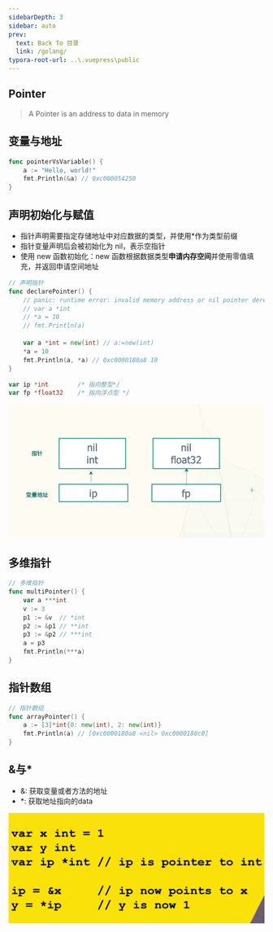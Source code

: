 ```yaml
---
sidebarDepth: 3
sidebar: auto
prev:
  text: Back To 目录
  link: /golang/
typora-root-url: ..\.vuepress\public
---
```




## Pointer

> A Pointer is an address to data in memory



## 变量与地址

```go
func pointerVsVariable() {
	a := "Hello, world!"
	fmt.Println(&a) // 0xc000054250
}
```

##  声明初始化与赋值

- 指针声明需要指定存储地址中对应数据的类型，并使用*作为类型前缀
- 指针变量声明后会被初始化为 nil，表示空指针
- 使用 new 函数初始化：new 函数根据数据类型**申请内存空间**并使用零值填充，并返回申请空间地址

```go
// 声明指针
func declarePointer() {
	// panic: runtime error: invalid memory address or nil pointer dereference
	// var a *int
	// *a = 10
	// fmt.Println(a)

    var a *int = new(int) // a:=new(int)
	*a = 10
	fmt.Println(a, *a) // 0xc0000180a8 10
}
```

```go
var ip *int        /* 指向整型*/
var fp *float32    /* 指向浮点型 */
```

![img](/images/golang/pointer_del.png)

## 多维指针

```go
// 多维指针
func multiPointer() {
	var a ***int
	v := 3
	p1 := &v  // *int
	p2 := &p1 // **int
	p3 := &p2 // ***int
	a = p3
	fmt.Println(***a)
}
```

## 指针数组

```go
// 指针数组
func arrayPointer() {
	a := [3]*int{0: new(int), 2: new(int)}
	fmt.Println(a) // [0xc0000180a8 <nil> 0xc0000180c0]
}
```



## &与*

- &: 获取变量或者方法的地址
- *: 获取地址指向的data

![image-20230323233034642](/images/golang/image-20230323233034642.png)
